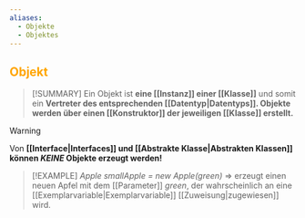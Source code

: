 ```yaml
---
aliases:
  - Objekte
  - Objektes
---
```

## <font color = "orange">Objekt</font>

>[!SUMMARY]
>Ein Objekt ist **eine [[Instanz]] einer [[Klasse]]** und somit ein **Vertreter des entsprechenden [[Datentyp|Datentyps]].
>Objekte werden über einen [[Konstruktor]] der jeweiligen [[Klasse]] erstellt.**

>[!WARNING]
>Von **[[Interface|Interfaces]] und [[Abstrakte Klasse|Abstrakten Klassen]] können *KEINE* Objekte erzeugt werden!**

>[!EXAMPLE]
>*Apple smallApple = new Apple(green)*
>=> erzeugt einen neuen Apfel mit dem [[Parameter]] *green*, der wahrscheinlich an eine [[Exemplarvariable|Exemplarvariable]] [[Zuweisung|zugewiesen]] wird.